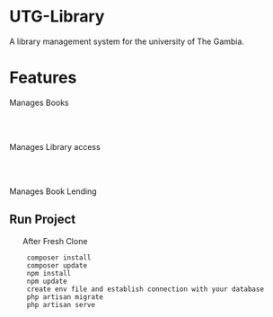 # UTG-Library
A library management system for the university of The Gambia.  

<h1>Features</h1>

<p>Manages Books</p> <br/> <br/> 
<p>Manages Library access </p> <br/> <br/>
<p>Manages Book Lending </p>

<h2> Run Project </h2>

<ul>
    <p>After Fresh Clone </p>
    
     composer install
     composer update
     npm install 
     npm update
     create env file and establish connection with your database
     php artisan migrate
     php artisan serve
    
   </ul>


    


    
